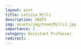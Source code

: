```yaml
---
layout: post
title: Letizia Milli
description: UNIPI
img: assets/img/team/Milli1.jpg
importance: 2
category: Assistant Professor
redirect: .
---
```

